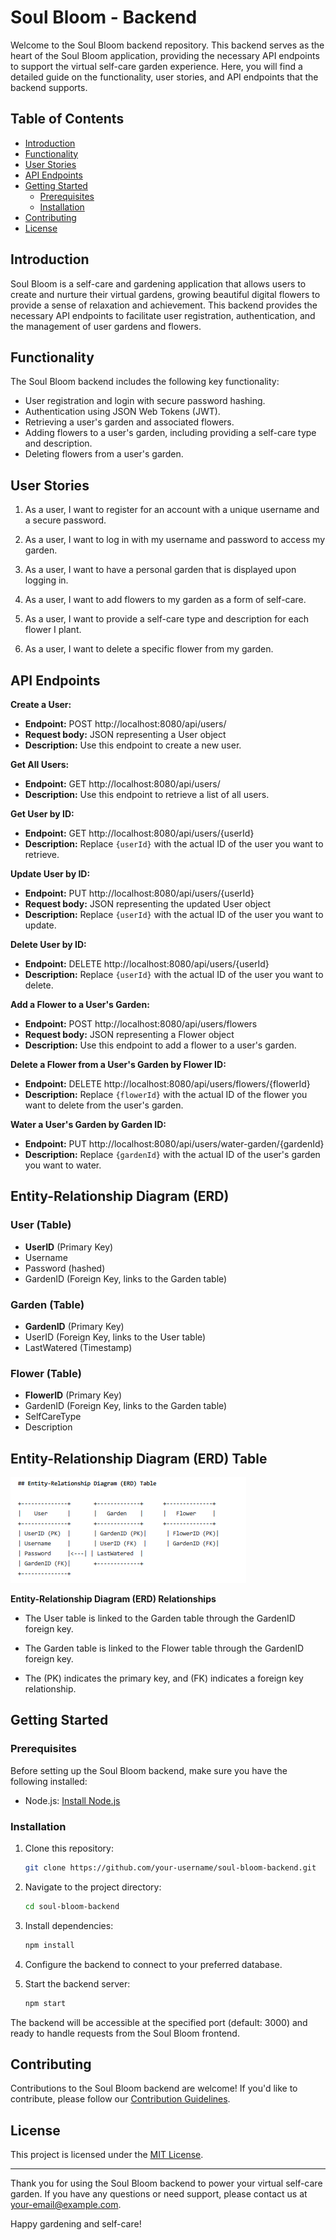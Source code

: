 
# Soul Bloom - Backend

Welcome to the Soul Bloom backend repository. This backend serves as the heart of the Soul Bloom application, providing the necessary API endpoints to support the virtual self-care garden experience. Here, you will find a detailed guide on the functionality, user stories, and API endpoints that the backend supports.

## Table of Contents

- [Introduction](#introduction)
- [Functionality](#functionality)
- [User Stories](#user-stories)
- [API Endpoints](#api-endpoints)
- [Getting Started](#getting-started)
  - [Prerequisites](#prerequisites)
  - [Installation](#installation)
- [Contributing](#contributing)
- [License](#license)

## Introduction

Soul Bloom is a self-care and gardening application that allows users to create and nurture their virtual gardens, growing beautiful digital flowers to provide a sense of relaxation and achievement. This backend provides the necessary API endpoints to facilitate user registration, authentication, and the management of user gardens and flowers.

## Functionality

The Soul Bloom backend includes the following key functionality:

- User registration and login with secure password hashing.
- Authentication using JSON Web Tokens (JWT).
- Retrieving a user's garden and associated flowers.
- Adding flowers to a user's garden, including providing a self-care type and description.
- Deleting flowers from a user's garden.

## User Stories

1. As a user, I want to register for an account with a unique username and a secure password.

2. As a user, I want to log in with my username and password to access my garden.

3. As a user, I want to have a personal garden that is displayed upon logging in.

4. As a user, I want to add flowers to my garden as a form of self-care.

5. As a user, I want to provide a self-care type and description for each flower I plant.

6. As a user, I want to delete a specific flower from my garden.

## API Endpoints

**Create a User:**

- **Endpoint:** POST http://localhost:8080/api/users/
- **Request body:** JSON representing a User object
- **Description:** Use this endpoint to create a new user.

**Get All Users:**

- **Endpoint:** GET http://localhost:8080/api/users/
- **Description:** Use this endpoint to retrieve a list of all users.

**Get User by ID:**

- **Endpoint:** GET http://localhost:8080/api/users/{userId}
- **Description:** Replace `{userId}` with the actual ID of the user you want to retrieve.

**Update User by ID:**

- **Endpoint:** PUT http://localhost:8080/api/users/{userId}
- **Request body:** JSON representing the updated User object
- **Description:** Replace `{userId}` with the actual ID of the user you want to update.

**Delete User by ID:**

- **Endpoint:** DELETE http://localhost:8080/api/users/{userId}
- **Description:** Replace `{userId}` with the actual ID of the user you want to delete.

**Add a Flower to a User's Garden:**

- **Endpoint:** POST http://localhost:8080/api/users/flowers
- **Request body:** JSON representing a Flower object
- **Description:** Use this endpoint to add a flower to a user's garden.

**Delete a Flower from a User's Garden by Flower ID:**

- **Endpoint:** DELETE http://localhost:8080/api/users/flowers/{flowerId}
- **Description:** Replace `{flowerId}` with the actual ID of the flower you want to delete from the user's garden.

**Water a User's Garden by Garden ID:**

- **Endpoint:** PUT http://localhost:8080/api/users/water-garden/{gardenId}
- **Description:** Replace `{gardenId}` with the actual ID of the user's garden you want to water.

## Entity-Relationship Diagram (ERD)

### User (Table)

- **UserID** (Primary Key)
- Username
- Password (hashed)
- GardenID (Foreign Key, links to the Garden table)

### Garden (Table)

- **GardenID** (Primary Key)
- UserID (Foreign Key, links to the User table)
- LastWatered (Timestamp)

### Flower (Table)

- **FlowerID** (Primary Key)
- GardenID (Foreign Key, links to the Garden table)
- SelfCareType
- Description

## Entity-Relationship Diagram (ERD) Table

![Screenshot](https://github.com/ShaylaWhite/Soul-Bloom---Back-End/raw/main/Screenshot%202023-10-18%20123041.png)


**Entity-Relationship Diagram (ERD) Relationships**
- The User table is linked to the Garden table through the GardenID foreign key.

- The Garden table is linked to the Flower table through the GardenID foreign key.

- The (PK) indicates the primary key, and (FK) indicates a foreign key relationship.

## Getting Started

### Prerequisites

Before setting up the Soul Bloom backend, make sure you have the following installed:

- Node.js: [Install Node.js](https://nodejs.org/)

### Installation

1. Clone this repository:
   ```sh
   git clone https://github.com/your-username/soul-bloom-backend.git
   ```

2. Navigate to the project directory:
   ```sh
   cd soul-bloom-backend
   ```

3. Install dependencies:
   ```sh
   npm install
   ```

4. Configure the backend to connect to your preferred database.

5. Start the backend server:
   ```sh
   npm start
   ```

The backend will be accessible at the specified port (default: 3000) and ready to handle requests from the Soul Bloom frontend.

## Contributing

Contributions to the Soul Bloom backend are welcome! If you'd like to contribute, please follow our [Contribution Guidelines](CONTRIBUTING.md).

## License

This project is licensed under the [MIT License](LICENSE).

---

Thank you for using the Soul Bloom backend to power your virtual self-care garden. If you have any questions or need support, please contact us at [your-email@example.com](mailto:your-email@example.com).

Happy gardening and self-care!
